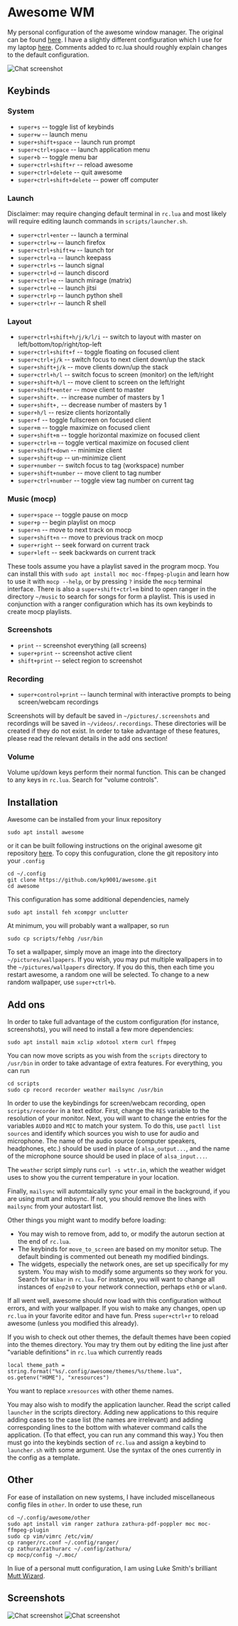 # Awesome WM

My personal configuration of the awesome window manager. The original can be found [here](https://github.com/awesomeWM/awesome). I have a slightly different configuration which I use for my laptop [here](https://github.com/kp9001/awesome). Comments added to rc.lua should roughly explain changes to the default configuration. 

![Chat screenshot](images/screenshot.png)

## Keybinds

### System

- `super+s` -- toggle list of keybinds
- `super+w` -- launch menu
- `super+shift+space` -- launch run prompt
- `super+ctrl+space` -- launch application menu
- `super+b` -- toggle menu bar
- `super+ctrl+shift+r` -- reload awesome
- `super+ctrl+delete` -- quit awesome
- `super+ctrl+shift+delete` -- power off computer

### Launch

Disclaimer: may require changing default terminal in `rc.lua` and most likely will require editing launch commands in `scripts/launcher.sh`.

- `super+ctrl+enter` -- launch a terminal
- `super+ctrl+w` -- launch firefox
- `super+ctrl+shift+w` -- launch tor
- `super+ctrl+a` -- launch keepass
- `super+ctrl+s` -- launch signal
- `super+ctrl+d` -- launch discord
- `super+ctrl+e` -- launch mirage (matrix)
- `super+ctrl+e` -- launch jitsi
- `super+ctrl+p` -- launch python shell
- `super+ctrl+r` -- launch R shell

### Layout

- `super+ctrl+shift+h/j/k/l/i` -- switch to layout with master on left/bottom/top/right/top-left
- `super+ctrl+shift+f` -- toggle floating on focused client
- `super+ctrl+j/k` -- switch focus to next client down/up the stack
- `super+shift+j/k` -- move clients down/up the stack
- `super+ctrl+h/l` -- switch focus to screen (monitor) on the left/right
- `super+shift+h/l` -- move client to screen on the left/right
- `super+shift+enter` -- move client to master
- `super+shift+.` -- increase number of masters by 1
- `super+shift+,` -- decrease number of masters by 1
- `super+h/l` -- resize clients horizontally
- `super+f` -- toggle fullscreen on focused client
- `super+m` -- toggle maximize on focused client 
- `super+shift+m` -- toggle horizontal maximize on focused client 
- `super+ctrl+m` -- toggle vertical maximize on focused client 
- `super+shift+down` -- minimize client
- `super+shift+up` -- un-minimize client
- `super+number` -- switch focus to tag (workspace) number
- `super+shift+number` -- move client to tag number
- `super+ctrl+number` -- toggle view tag number on current tag

### Music (mocp)
- `super+space` -- toggle pause on mocp
- `super+p` -- begin playlist on mocp
- `super+n` -- move to next track on mocp
- `super+shift+n` -- move to previous track on mocp
- `super+right` -- seek forward on current track
- `super+left` -- seek backwards on current track

These tools assume you have a playlist saved in the program mocp. You can install this with `sudo apt install moc moc-ffmpeg-plugin` and learn how to use it with `mocp --help`, or by pressing `?` inside the `mocp` terminal interface. There is also a `super+shift+ctrl+m` bind to open ranger in the directory `~/music` to search for songs for form a playlist. This is used in conjunction with a ranger configuration which has its own keybinds to create mocp playlists. 

### Screenshots

- `print` -- screenshot everything (all screens)
- `super+print` -- screenshot active client
- `shift+print` -- select region to screenshot

### Recording

- `super+control+print` -- launch terminal with interactive prompts to being screen/webcam recordings

Screenshots will by default be saved in `~/pictures/.screenshots` and recordings will be saved in `~/videos/.recordings`. These directories will be created if they do not exist. In order to take advantage of these features, please read the relevant details in the add ons section!

### Volume

Volume up/down keys perform their normal function. This can be changed to any keys in `rc.lua`. Search for "volume controls".

## Installation

Awesome can be installed from your linux repository 

```
sudo apt install awesome
```

or it can be built following instructions on the original awesome git repository [here](https://github.com/awesomeWM/awesome). To copy this confuguration, clone the git repository into your `.config`

```
cd ~/.config
git clone https://github.com/kp9001/awesome.git
cd awesome
```

This configuration has some additional dependencies, namely

```
sudo apt install feh xcompgr unclutter
```

At minimum, you will probably want a wallpaper, so run

```
sudo cp scripts/fehbg /usr/bin
```

To set a wallpaper, simply move an image into the directory `~/pictures/wallpapers`. If you wish, you may put multiple wallpapers in to the `~/pictures/wallpapers` directory. If you do this, then each time you restart awesome, a random one will be selected. To change to a new random wallpaper, use `super+ctrl+b`.

## Add ons

In order to take full advantage of the custom configuration (for instance, screenshots), you will need to install a few more dependencies:

```
sudo apt install maim xclip xdotool xterm curl ffmpeg 
```

You can now move scripts as you wish from the `scripts` directory to `/usr/bin` in order to take advantage of extra features. For everything, you can run

```
cd scripts
sudo cp record recorder weather mailsync /usr/bin
```

In order to use the keybindings for screen/webcam recording, open `scripts/recorder` in a text editor. First, change the `RES` variable to the resolution of your monitor. Next, you will want to change the entries for the variables `AUDIO` and `MIC` to match your system. To do this, use `pactl list sources` and identify which sources you wish to use for audio and microphone. The name of the audio source (computer speakers, headphones, etc.) should be used in place of `alsa_output...`, and the name of the microphone source should be used in place of `alsa_input...`. 

The `weather` script simply runs `curl -s wttr.in`, which the weather widget uses to show you the current temperature in your location. 

Finally, `mailsync` will automtaically sync your email in the background, if you are using mutt and mbsync. If not, you should remove the lines with `mailsync` from your autostart list. 

Other things you might want to modify before loading: 

- You may wish to remove from, add to, or modify the autorun section at the end of `rc.lua`. 
- The keybinds for `move_to_screen` are based on my monitor setup. The default binding is commented out beneath my modified bindings. 
- The widgets, especially the network ones, are set up specifically for my system. You may wish to modify some arguments so they work for you. Search for `Wibar` in `rc.lua`. For instance, you will want to change all instances of `enp2s0` to your network connection, perhaps `eth0` or `wlan0`. 

If all went well, awesome should now load with this configuration without errors, and with your wallpaper. If you wish to make any changes, open up `rc.lua` in your favorite editor and have fun. Press `super+ctrl+r` to reload awesome (unless you modified this already). 

If you wish to check out other themes, the default themes have been copied into the themes directory. You may try them out by editing the line just after "variable definitions" in `rc.lua` which currently reads 

```
local theme_path = string.format("%s/.config/awesome/themes/%s/theme.lua", os.getenv("HOME"), "xresources")
```

You want to replace `xresources` with other theme names. 

You may also wish to modify the application launcher. Read the script called `launcher` in the scripts directory. Adding new applications to this require adding cases to the case list (the names are irrelevant) and adding corresponding lines to the bottom with whatever command calls the application. (To that effect, you can run any command this way.) You then must go into the keybinds section of `rc.lua` and assign a keybind to `launcher.sh` with some argument. Use the syntax of the ones currently in the config as a template. 

## Other

For ease of installation on new systems, I have included miscellaneous config files in `other`. In order to use these, run

```
cd ~/.config/awesome/other
sudo apt install vim ranger zathura zathura-pdf-poppler moc moc-ffmpeg-plugin
sudo cp vim/vimrc /etc/vim/
cp ranger/rc.conf ~/.config/ranger/
cp zathura/zathurarc ~/.config/zathura/
cp mocp/config ~/.moc/
```

In liue of a personal mutt configuration, I am using Luke Smith's brilliant [Mutt Wizard](https://github.com/lukesmithxyz/mutt-wizard).

## Screenshots

![Chat screenshot](images/screenshot2.png)
![Chat screenshot](images/screenshot3.png)
